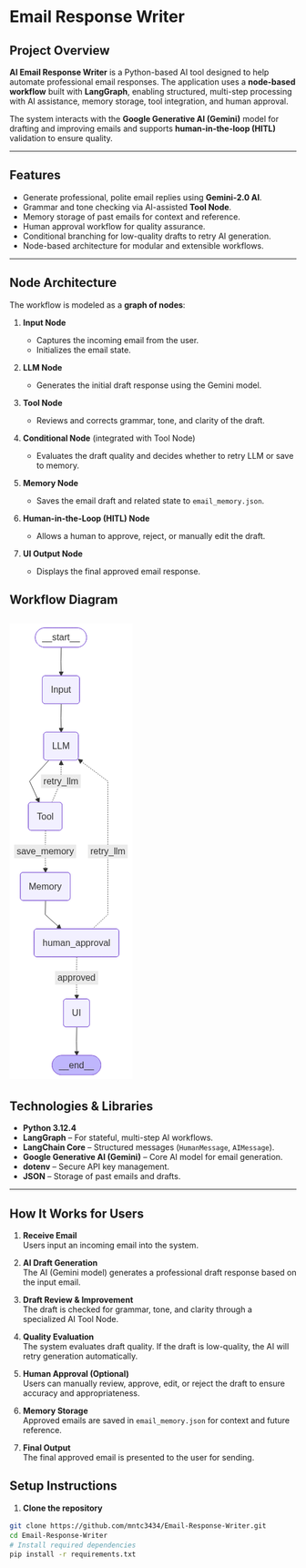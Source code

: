 # Email Response Writer

## Project Overview
**AI Email Response Writer** is a Python-based AI tool designed to help automate professional email responses. The application uses a **node-based workflow** built with **LangGraph**, enabling structured, multi-step processing with AI assistance, memory storage, tool integration, and human approval.

The system interacts with the **Google Generative AI (Gemini)** model for drafting and improving emails and supports **human-in-the-loop (HITL)** validation to ensure quality.

---

## Features
- Generate professional, polite email replies using **Gemini-2.0 AI**.
- Grammar and tone checking via AI-assisted **Tool Node**.
- Memory storage of past emails for context and reference.
- Human approval workflow for quality assurance.
- Conditional branching for low-quality drafts to retry AI generation.
- Node-based architecture for modular and extensible workflows.

---

## Node Architecture

The workflow is modeled as a **graph of nodes**:

1. **Input Node**
   - Captures the incoming email from the user.
   - Initializes the email state.

2. **LLM Node**
   - Generates the initial draft response using the Gemini model.

3. **Tool Node**
   - Reviews and corrects grammar, tone, and clarity of the draft.

4. **Conditional Node** (integrated with Tool Node)
   - Evaluates the draft quality and decides whether to retry LLM or save to memory.

5. **Memory Node**
   - Saves the email draft and related state to `email_memory.json`.

6. **Human-in-the-Loop (HITL) Node**
   - Allows a human to approve, reject, or manually edit the draft.

7. **UI Output Node**
   - Displays the final approved email response.

## Workflow Diagram

![screenshot](https://github.com/mntc3434/Email-Respons-Writer/blob/main/Screenshot%202025-10-21%20114616.png)
---

## Technologies & Libraries
- **Python 3.12.4**
- **LangGraph** – For stateful, multi-step AI workflows.
- **LangChain Core** – Structured messages (`HumanMessage`, `AIMessage`).
- **Google Generative AI (Gemini)** – Core AI model for email generation.
- **dotenv** – Secure API key management.
- **JSON** – Storage of past emails and drafts.

---

## How It Works for Users
1. **Receive Email**  
   Users input an incoming email into the system.

2. **AI Draft Generation**  
   The AI (Gemini model) generates a professional draft response based on the input email.

3. **Draft Review & Improvement**  
   The draft is checked for grammar, tone, and clarity through a specialized AI Tool Node.

4. **Quality Evaluation**  
   The system evaluates draft quality. If the draft is low-quality, the AI will retry generation automatically.

5. **Human Approval (Optional)**  
   Users can manually review, approve, edit, or reject the draft to ensure accuracy and appropriateness.

6. **Memory Storage**  
   Approved emails are saved in `email_memory.json` for context and future reference.

7. **Final Output**  
   The final approved email is presented to the user for sending.
## Setup Instructions

1. **Clone the repository**
```bash
git clone https://github.com/mntc3434/Email-Response-Writer.git
cd Email-Response-Writer
# Install required dependencies
pip install -r requirements.txt
